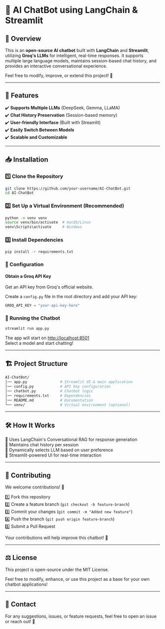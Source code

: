 # 🧠 AI ChatBot using LangChain & Streamlit  

## 🌟 Overview  
This is an **open-source AI chatbot** built with **LangChain** and **Streamlit**, utilizing **Groq's LLMs** for intelligent, real-time responses. It supports multiple large language models, maintains session-based chat history, and provides an interactive conversational experience.  

Feel free to modify, improve, or extend this project! 🚀  

---

## 🎯 Features  
✔️ **Supports Multiple LLMs** (DeepSeek, Gemma, LLaMA)  
✔️ **Chat History Preservation** (Session-based memory)  
✔️ **User-friendly Interface** (Built with Streamlit)  
✔️ **Easily Switch Between Models**  
✔️ **Scalable and Customizable**  

---

## 📥 Installation  

### **1️⃣ Clone the Repository**  
```sh  
git clone https://github.com/your-username/AI-ChatBot.git  
cd AI-ChatBot  
```

### **2️⃣ Set Up a Virtual Environment (Recommended)**  
```sh  
python -m venv venv  
source venv/bin/activate  # macOS/Linux  
venv\Scripts\activate     # Windows  
```

### **3️⃣ Install Dependencies**  
```sh  
pip install -r requirements.txt  
```

### **🔑 Configuration**  
#### Obtain a Groq API Key  
Get an API key from Groq's official website.  

Create a `config.py` file in the root directory and add your API key:  
```python  
GROQ_API_KEY = "your-api-key-here"  
```

### **🚀 Running the Chatbot**  
```sh  
streamlit run app.py  
```
The app will start on [http://localhost:8501](http://localhost:8501)  
Select a model and start chatting!  

---

## 🏗️ Project Structure  
```bash  
AI-ChatBot/  
│── app.py               # Streamlit UI & main application  
│── config.py            # API key configuration  
│── chatbot.py           # Chatbot logic  
│── requirements.txt     # Dependencies  
│── README.md            # Documentation  
└── venv/                # Virtual environment (optional)  
```

---

## 🛠️ How It Works  
🔹 Uses LangChain's Conversational RAG for response generation  
🔹 Maintains chat history per session  
🔹 Dynamically selects LLM based on user preference  
🔹 Streamlit-powered UI for real-time interaction  

---

## 🤝 Contributing  
We welcome contributions! 🎉  

1️⃣ Fork this repository  
2️⃣ Create a feature branch (`git checkout -b feature-branch`)  
3️⃣ Commit your changes (`git commit -m "Added new feature"`)  
4️⃣ Push the branch (`git push origin feature-branch`)  
5️⃣ Submit a Pull Request  

Your contributions will help improve this chatbot! 🚀  

---

## ⚖️ License  
This project is open-source under the MIT License.  

Feel free to modify, enhance, or use this project as a base for your own chatbot applications!  

---

## 📩 Contact  
For any suggestions, issues, or feature requests, feel free to open an issue or reach out! 🚀  
